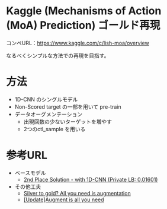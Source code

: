 # Kaggle (Mechanisms of Action (MoA) Prediction) ゴールド再現
コンペURL：https://www.kaggle.com/c/lish-moa/overview

なるべくシンプルな方法での再現を目指す。

# 方法
- 1D-CNN のシングルモデル
- Non-Scored target の一部を用いて pre-train
- データオーグメンテーション
    - 出現回数の少ないターゲットを増やす
    - 2つのctl_sample を用いる

# 参考URL
- ベースモデル
    - [2nd Place Solution - with 1D-CNN (Private LB: 0.01601)](https://www.kaggle.com/c/lish-moa/discussion/202256)
- その他工夫
    - [Silver to gold? All you need is augmentation](https://www.kaggle.com/c/lish-moa/discussion/200600)
    - [[Update]Augment is all you need](https://www.kaggle.com/c/lish-moa/discussion/200540)
